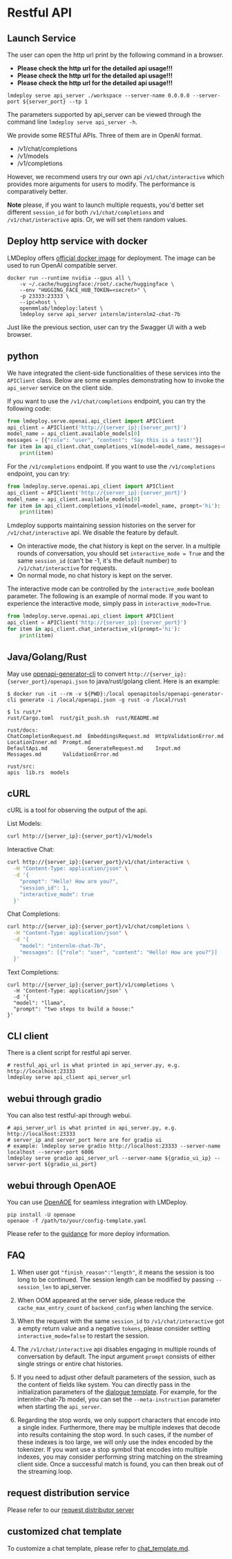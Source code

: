 # Restful API

## Launch Service

The user can open the http url print by the following command in a browser.

- **Please check the http url for the detailed api usage!!!**
- **Please check the http url for the detailed api usage!!!**
- **Please check the http url for the detailed api usage!!!**

```shell
lmdeploy serve api_server ./workspace --server-name 0.0.0.0 --server-port ${server_port} --tp 1
```

The parameters supported by api_server can be viewed through the command line `lmdeploy serve api_server -h`.

We provide some RESTful APIs. Three of them are in OpenAI format.

- /v1/chat/completions
- /v1/models
- /v1/completions

However, we recommend users try
our own api `/v1/chat/interactive` which provides more arguments for users to modify. The performance is comparatively better.

**Note** please, if you want to launch multiple requests, you'd better set different `session_id` for both
`/v1/chat/completions` and `/v1/chat/interactive` apis. Or, we will set them random values.

## Deploy http service with docker

LMDeploy offers [official docker image](https://hub.docker.com/r/openmmlab/lmdeploy/tags) for deployment. The image can be used to run OpenAI compatible server.

```shell
docker run --runtime nvidia --gpus all \
    -v ~/.cache/huggingface:/root/.cache/huggingface \
    --env "HUGGING_FACE_HUB_TOKEN=<secret>" \
    -p 23333:23333 \
    --ipc=host \
    openmmlab/lmdeploy:latest \
    lmdeploy serve api_server internlm/internlm2-chat-7b
```

Just like the previous section, user can try the Swagger UI with a web browser.

## python

We have integrated the client-side functionalities of these services into the `APIClient` class. Below are some examples demonstrating how to invoke the `api_server` service on the client side.

If you want to use the `/v1/chat/completions` endpoint, you can try the following code:

```python
from lmdeploy.serve.openai.api_client import APIClient
api_client = APIClient('http://{server_ip}:{server_port}')
model_name = api_client.available_models[0]
messages = [{"role": "user", "content": "Say this is a test!"}]
for item in api_client.chat_completions_v1(model=model_name, messages=messages):
    print(item)
```

For the `/v1/completions` endpoint. If you want to use the `/v1/completions` endpoint, you can try:

```python
from lmdeploy.serve.openai.api_client import APIClient
api_client = APIClient('http://{server_ip}:{server_port}')
model_name = api_client.available_models[0]
for item in api_client.completions_v1(model=model_name, prompt='hi'):
    print(item)
```

Lmdeploy supports maintaining session histories on the server for `/v1/chat/interactive` api. We disable the
feature by default.

- On interactive mode, the chat history is kept on the server. In a multiple rounds of conversation, you should set
  `interactive_mode = True` and the same `session_id` (can't be -1, it's the default number) to `/v1/chat/interactive` for requests.
- On normal mode, no chat history is kept on the server.

The interactive mode can be controlled by the `interactive_mode` boolean parameter. The following is an example of normal mode. If you want to experience the interactive mode, simply pass in `interactive_mode=True`.

```python
from lmdeploy.serve.openai.api_client import APIClient
api_client = APIClient('http://{server_ip}:{server_port}')
for item in api_client.chat_interactive_v1(prompt='hi'):
    print(item)
```

## Java/Golang/Rust

May use [openapi-generator-cli](https://github.com/OpenAPITools/openapi-generator-cli) to convert `http://{server_ip}:{server_port}/openapi.json` to java/rust/golang client.
Here is an example:

```shell
$ docker run -it --rm -v ${PWD}:/local openapitools/openapi-generator-cli generate -i /local/openapi.json -g rust -o /local/rust

$ ls rust/*
rust/Cargo.toml  rust/git_push.sh  rust/README.md

rust/docs:
ChatCompletionRequest.md  EmbeddingsRequest.md  HttpValidationError.md  LocationInner.md  Prompt.md
DefaultApi.md             GenerateRequest.md    Input.md                Messages.md       ValidationError.md

rust/src:
apis  lib.rs  models
```

## cURL

cURL is a tool for observing the output of the api.

List Models:

```bash
curl http://{server_ip}:{server_port}/v1/models
```

Interactive Chat:

```bash
curl http://{server_ip}:{server_port}/v1/chat/interactive \
  -H "Content-Type: application/json" \
  -d '{
    "prompt": "Hello! How are you?",
    "session_id": 1,
    "interactive_mode": true
  }'
```

Chat Completions:

```bash
curl http://{server_ip}:{server_port}/v1/chat/completions \
  -H "Content-Type: application/json" \
  -d '{
    "model": "internlm-chat-7b",
    "messages": [{"role": "user", "content": "Hello! How are you?"}]
  }'
```

Text Completions:

```shell
curl http://{server_ip}:{server_port}/v1/completions \
  -H 'Content-Type: application/json' \
  -d '{
  "model": "llama",
  "prompt": "two steps to build a house:"
}'
```

## CLI client

There is a client script for restful api server.

```shell
# restful_api_url is what printed in api_server.py, e.g. http://localhost:23333
lmdeploy serve api_client api_server_url
```

## webui through gradio

You can also test restful-api through webui.

```shell
# api_server_url is what printed in api_server.py, e.g. http://localhost:23333
# server_ip and server_port here are for gradio ui
# example: lmdeploy serve gradio http://localhost:23333 --server-name localhost --server-port 6006
lmdeploy serve gradio api_server_url --server-name ${gradio_ui_ip} --server-port ${gradio_ui_port}
```

## webui through OpenAOE

You can use [OpenAOE](https://github.com/InternLM/OpenAOE) for seamless integration with LMDeploy.

```shell
pip install -U openaoe
openaoe -f /path/to/your/config-template.yaml
```

Please refer to the [guidance](https://github.com/InternLM/OpenAOE/blob/main/docs/tech-report/model_serving_by_lmdeploy/model_serving_by_lmdeploy.md) for more deploy information.

## FAQ

1. When user got `"finish_reason":"length"`, it means the session is too long to be continued. The session length can be
   modified by passing `--session_len` to api_server.

2. When OOM appeared at the server side, please reduce the `cache_max_entry_count` of `backend_config` when lanching the service.

3. When the request with the same `session_id` to `/v1/chat/interactive` got a empty return value and a negative `tokens`, please consider setting `interactive_mode=false` to restart the session.

4. The `/v1/chat/interactive` api disables engaging in multiple rounds of conversation by default. The input argument `prompt` consists of either single strings or entire chat histories.

5. If you need to adjust other default parameters of the session, such as the content of fields like system. You can directly pass in the initialization parameters of the [dialogue template](https://github.com/InternLM/lmdeploy/blob/main/lmdeploy/model.py). For example, for the internlm-chat-7b model, you can set the `--meta-instruction` parameter when starting the `api_server`.

6. Regarding the stop words, we only support characters that encode into a single index. Furthermore, there may be multiple indexes that decode into results containing the stop word. In such cases, if the number of these indexes is too large, we will only use the index encoded by the tokenizer. If you want use a stop symbol that encodes into multiple indexes, you may consider performing string matching on the streaming client side. Once a successful match is found, you can then break out of the streaming loop.

## request distribution service

Please refer to our [request distributor server](./proxy_server.md)

## customized chat template

To customize a chat template, please refer to [chat_template.md](../supported_models/chat_template.md).
